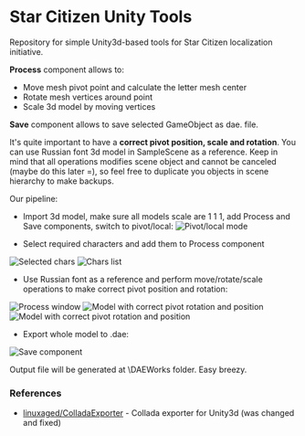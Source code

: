 # Star Citizen Unity Tools

Repository for simple Unity3d-based tools for Star Citizen localization initiative.

**Process** component allows to:
  - Move mesh pivot point and calculate the letter mesh center
  - Rotate mesh vertices around point
  - Scale 3d model by moving vertices
  
**Save** component allows to save selected GameObject as dae. file.

It's quite important to have a **correct pivot position, scale and rotation**. You can use Russian font 3d model in SampleScene as a reference.
Keep in mind that all operations modifies scene object and cannot be canceled (maybe do this later =), so feel free to duplicate you objects in scene hierarchy to make backups.

Our pipeline:
 - Import 3d model, make sure all models scale are 1 1 1, add Process and Save components, switch to pivot/local:
![Pivot/local mode](https://github.com/budukratok/StarCitizen-UnityTools/blob/master/ReadmeImages/PWVPEBKVBORHNXS.png)

 - Select required characters and add them to Process component
 
![Selected chars](https://github.com/budukratok/StarCitizen-UnityTools/blob/master/ReadmeImages/BUODOOYSEVLVIBR.png)
![Chars list](https://github.com/budukratok/StarCitizen-UnityTools/blob/master/ReadmeImages/UKASVIVDHADQEDO.png)

 - Use Russian font as a reference and perform move/rotate/scale operations to make correct pivot position and rotation:

![Process window](https://github.com/budukratok/StarCitizen-UnityTools/blob/master/ReadmeImages/IVETDGDYADVALOE.png)
![Model with correct pivot rotation and position](https://github.com/budukratok/StarCitizen-UnityTools/blob/master/ReadmeImages/IJODSHDWTKMSGEX.png)
![Model with correct pivot rotation and position](https://github.com/budukratok/StarCitizen-UnityTools/blob/master/ReadmeImages/YUPPNPRPYKRMAPZ.png)

 - Export whole model to .dae:

![Save component](https://github.com/budukratok/StarCitizen-UnityTools/blob/master/ReadmeImages/IWMHJEVDXPFRHCL.png)

Output file will be generated at \DAEWorks folder. Easy breezy.


### References
* [linuxaged/ColladaExporter](https://github.com/linuxaged/ColladaExporter) - Collada exporter for Unity3d (was changed and fixed)

